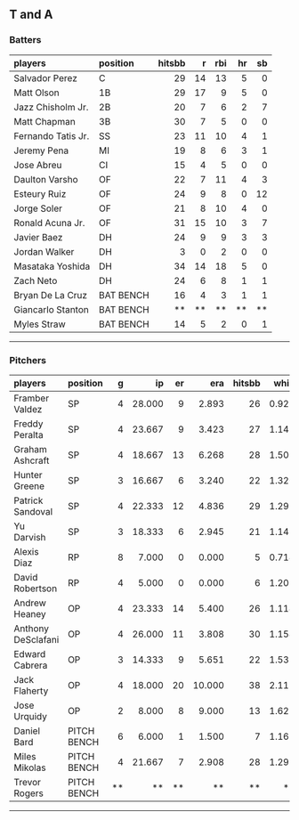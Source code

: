 ## T and A

### Batters

 
|players            |position  | hitsbb|  r| rbi| hr| sb| 
|:------------------|:---------|------:|--:|---:|--:|--:| 
|Salvador Perez     |C         |     29| 14|  13|  5|  0| 
|Matt Olson         |1B        |     29| 17|   9|  5|  0| 
|Jazz Chisholm Jr.  |2B        |     20|  7|   6|  2|  7| 
|Matt Chapman       |3B        |     30|  7|   5|  0|  0| 
|Fernando Tatis Jr. |SS        |     23| 11|  10|  4|  1| 
|Jeremy Pena        |MI        |     19|  8|   6|  3|  1| 
|Jose Abreu         |CI        |     15|  4|   5|  0|  0| 
|Daulton Varsho     |OF        |     22|  7|  11|  4|  3| 
|Esteury Ruiz       |OF        |     24|  9|   8|  0| 12| 
|Jorge Soler        |OF        |     21|  8|  10|  4|  0| 
|Ronald Acuna Jr.   |OF        |     31| 15|  10|  3|  7| 
|Javier Baez        |DH        |     24|  9|   9|  3|  3| 
|Jordan Walker      |DH        |      3|  0|   2|  0|  0| 
|Masataka Yoshida   |DH        |     34| 14|  18|  5|  0| 
|Zach Neto          |DH        |     24|  6|   8|  1|  1| 
|Bryan De La Cruz   |BAT BENCH |     16|  4|   3|  1|  1| 
|Giancarlo Stanton  |BAT BENCH |     **| **|  **| **| **| 
|Myles Straw        |BAT BENCH |     14|  5|   2|  0|  1| 


* * *

### Pitchers

 
|players            |position    |  g|     ip| er|    era| hitsbb|  whip| so|  w| sv| 
|:------------------|:-----------|--:|------:|--:|------:|------:|-----:|--:|--:|--:| 
|Framber Valdez     |SP          |  4| 28.000|  9|  2.893|     26| 0.929| 32|  2|  0| 
|Freddy Peralta     |SP          |  4| 23.667|  9|  3.423|     27| 1.141| 27|  2|  0| 
|Graham Ashcraft    |SP          |  4| 18.667| 13|  6.268|     28| 1.500| 13|  0|  0| 
|Hunter Greene      |SP          |  3| 16.667|  6|  3.240|     22| 1.320| 23|  0|  0| 
|Patrick Sandoval   |SP          |  4| 22.333| 12|  4.836|     29| 1.299| 16|  2|  0| 
|Yu Darvish         |SP          |  3| 18.333|  6|  2.945|     21| 1.145| 20|  2|  0| 
|Alexis Diaz        |RP          |  8|  7.000|  0|  0.000|      5| 0.714| 12|  1|  5| 
|David Robertson    |RP          |  4|  5.000|  0|  0.000|      6| 1.200|  8|  0|  2| 
|Andrew Heaney      |OP          |  4| 23.333| 14|  5.400|     26| 1.114| 22|  1|  0| 
|Anthony DeSclafani |OP          |  4| 26.000| 11|  3.808|     30| 1.154| 17|  2|  0| 
|Edward Cabrera     |OP          |  3| 14.333|  9|  5.651|     22| 1.535| 26|  1|  0| 
|Jack Flaherty      |OP          |  4| 18.000| 20| 10.000|     38| 2.111| 22|  1|  0| 
|Jose Urquidy       |OP          |  2|  8.000|  8|  9.000|     13| 1.625|  6|  1|  0| 
|Daniel Bard        |PITCH BENCH |  6|  6.000|  1|  1.500|      7| 1.167|  4|  0|  0| 
|Miles Mikolas      |PITCH BENCH |  4| 21.667|  7|  2.908|     28| 1.292| 22|  1|  0| 
|Trevor Rogers      |PITCH BENCH | **|     **| **|     **|     **|    **| **| **| **| 


* * *


